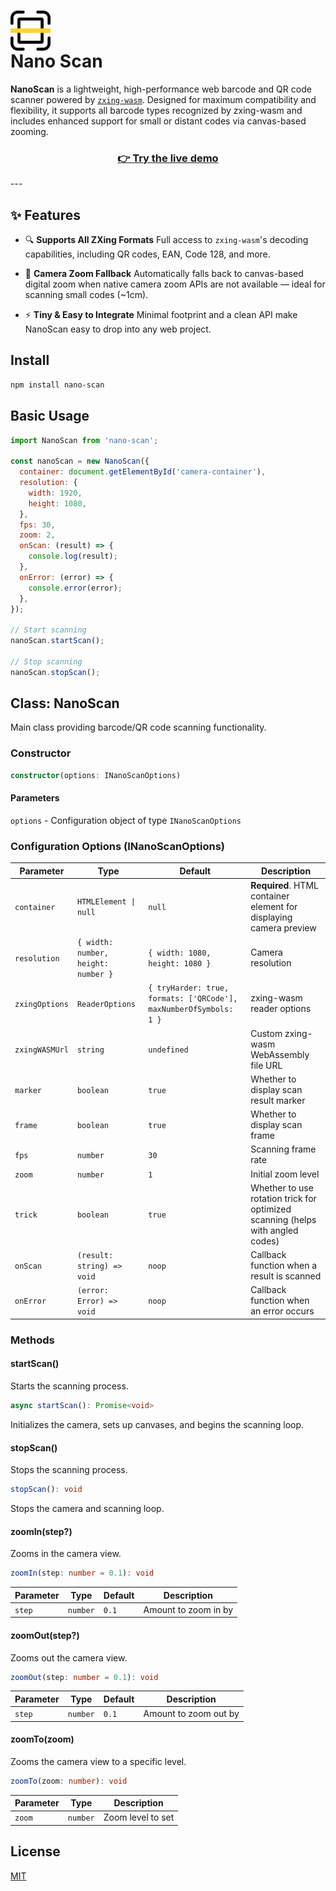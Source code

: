 <h1>
  <img src="./docs/logo.svg" alt="Nano Scan logo" height="64" valign="middle">
  <div>Nano Scan</div>
</h1>

**NanoScan** is a lightweight, high-performance web barcode and QR code scanner powered by [`zxing-wasm`](https://github.com/Sec-ant/zxing-wasm). Designed for maximum compatibility and flexibility, it supports all barcode types recognized by zxing-wasm and includes enhanced support for small or distant codes via canvas-based zooming.

<div align="center">
  <h3>
    <a href="https://pedx.github.io/nano-scan/" target="_blank" rel="noopener noreferrer">
      👉 Try the live demo
    </a>
  </h3>
</div>
---

## ✨ Features

- 🔍 **Supports All ZXing Formats**
  Full access to `zxing-wasm`'s decoding capabilities, including QR codes, EAN, Code 128, and more.

- 🎥 **Camera Zoom Fallback**
  Automatically falls back to canvas-based digital zoom when native camera zoom APIs are not available — ideal for scanning small codes (~1cm).

- ⚡️ **Tiny & Easy to Integrate**
  Minimal footprint and a clean API make NanoScan easy to drop into any web project.

## Install

```bash
npm install nano-scan
```

## Basic Usage

```js
import NanoScan from 'nano-scan';

const nanoScan = new NanoScan({
  container: document.getElementById('camera-container'),
  resolution: {
    width: 1920,
    height: 1080,
  },
  fps: 30,
  zoom: 2,
  onScan: (result) => {
    console.log(result);
  },
  onError: (error) => {
    console.error(error);
  },
});

// Start scanning
nanoScan.startScan();

// Stop scanning
nanoScan.stopScan();
```

## Class: NanoScan

Main class providing barcode/QR code scanning functionality.

### Constructor

```ts
constructor(options: INanoScanOptions)
```

#### Parameters

`options` - Configuration object of type `INanoScanOptions`

### Configuration Options (INanoScanOptions)

| Parameter | Type | Default | Description |
|------|------|--------|------|
| `container` | `HTMLElement \| null` | `null` | **Required**. HTML container element for displaying camera preview |
| `resolution` | `{ width: number, height: number }` | `{ width: 1080, height: 1080 }` | Camera resolution |
| `zxingOptions` | `ReaderOptions` | `{ tryHarder: true, formats: ['QRCode'], maxNumberOfSymbols: 1 }` | zxing-wasm reader options |
| `zxingWASMUrl` | `string` | `undefined` | Custom zxing-wasm WebAssembly file URL |
| `marker` | `boolean` | `true` | Whether to display scan result marker |
| `frame` | `boolean` | `true` | Whether to display scan frame |
| `fps` | `number` | `30` | Scanning frame rate |
| `zoom` | `number` | `1` | Initial zoom level |
| `trick` | `boolean` | `true` | Whether to use rotation trick for optimized scanning (helps with angled codes) |
| `onScan` | `(result: string) => void` | `noop` | Callback function when a result is scanned |
| `onError` | `(error: Error) => void` | `noop` | Callback function when an error occurs |

### Methods

#### startScan()

Starts the scanning process.

```ts
async startScan(): Promise<void>
```

Initializes the camera, sets up canvases, and begins the scanning loop.

#### stopScan()

Stops the scanning process.

```ts
stopScan(): void
```

Stops the camera and scanning loop.

#### zoomIn(step?)

Zooms in the camera view.

```ts
zoomIn(step: number = 0.1): void
```

| Parameter | Type | Default | Description |
|------|------|--------|------|
| `step` | `number` | `0.1` | Amount to zoom in by |

#### zoomOut(step?)

Zooms out the camera view.

```ts
zoomOut(step: number = 0.1): void
```

| Parameter | Type | Default | Description |
|------|------|--------|------|
| `step` | `number` | `0.1` | Amount to zoom out by |

#### zoomTo(zoom)

Zooms the camera view to a specific level.

```ts
zoomTo(zoom: number): void
```

| Parameter | Type | Description |
|------|------|------|
| `zoom` | `number` | Zoom level to set |

## License

[MIT](LICENSE)
